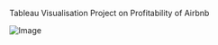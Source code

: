 Tableau Visualisation
Project on Profitability of Airbnb

![Image](https://encrypted-tbn0.gstatic.com/images?q=tbn:ANd9GcRBMevu6h4jrRhyneoa9EQiKGvPhBsSRBzwyg&s)
